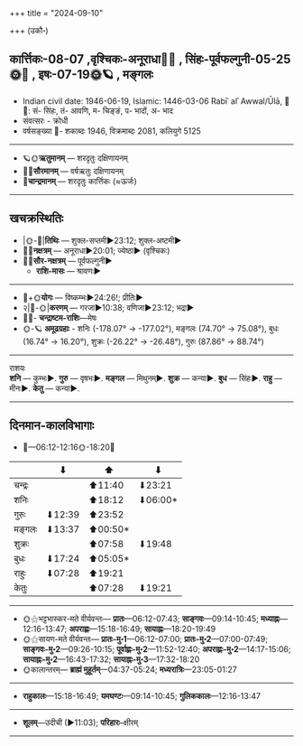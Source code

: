 +++
title = "2024-09-10"

+++
(उकौ॰)
## कार्त्तिकः-08-07  ,वृश्चिकः-अनूराधा🌛🌌  ,  सिंहः-पूर्वफल्गुनी-05-25🌞🌌  ,  इषः-07-19🌞🪐  , मङ्गलः
- Indian civil date: 1946-06-19, Islamic: 1446-03-06 Rabīʿ alʾ Awwal/Ūlā, 🌌🌞: सं- सिंहः, तं- आवणि, म- चिङ्ङं, प- भादों, अ- भाद
- संवत्सरः - क्रोधी
- वर्षसङ्ख्या 🌛- शकाब्दः 1946, विक्रमाब्दः 2081, कलियुगे 5125
___________________
- 🪐🌞**ऋतुमानम्** — शरदृतुः दक्षिणायनम्
- 🌌🌞**सौरमानम्** — वर्षऋतुः दक्षिणायनम्
- 🌛**चान्द्रमानम्** — शरदृतुः कार्त्तिकः (≈ऊर्जः)
___________________


## खचक्रस्थितिः
- |🌞-🌛|**तिथिः** — शुक्ल-सप्तमी►23:12; शुक्ल-अष्टमी►  
- 🌌🌛**नक्षत्रम्** — अनूराधा►20:01; ज्येष्ठा► (वृश्चिकः)  
- 🌌🌞**सौर-नक्षत्रम्** — पूर्वफल्गुनी►  
  - **राशि-मासः** — श्रावणः► 
___________________
- 🌛+🌞**योगः** — विष्कम्भः►24:26!; प्रीतिः►  
- २|🌛-🌞|**करणम्** — गरजा►10:38; वणिजा►23:12; भद्रा►  
- 🌌🌛- **चन्द्राष्टम-राशिः**—मेषः  
- 🌞-🪐 **अमूढग्रहाः** - शनिः (-178.07° → -177.02°), मङ्गलः (74.70° → 75.08°), बुधः (16.74° → 16.20°), शुक्रः (-26.22° → -26.48°), गुरुः (87.86° → 88.74°)
___________________
राशयः  
**शनि** — कुम्भः►. **गुरु** — वृषभः►. **मङ्गल** — मिथुनम्►. **शुक्र** — कन्या►. **बुध** — सिंहः►. **राहु** — मीनः►. **केतु** — कन्या►. 
___________________


## दिनमान-कालविभागाः
- 🌅—06:12-12:16🌞-18:20🌇  

|      |⬇     |⬆     |⬇     |
|------|-----|-----|------|
|चन्द्रः|     |⬆11:40 |⬇23:21 |
|शनिः   |     |⬆18:12 |⬇06:00*|
|गुरुः  |⬇12:39 |⬆23:52 |     |
|मङ्गलः |⬇13:37 |⬆00:50*|     |
|शुक्रः |     |⬆07:58 |⬇19:48 |
|बुधः   |⬇17:24 |⬆05:05*|     |
|राहुः  |⬇07:28 |⬆19:21 |     |
|केतुः  |     |⬆07:28 |⬇19:21 |
___________________
- 🌞⚝भट्टभास्कर-मते वीर्यवन्तः— **प्रातः**—06:12-07:43; **साङ्गवः**—09:14-10:45; **मध्याह्नः**—12:16-13:47; **अपराह्णः**—15:18-16:49; **सायाह्नः**—18:20-19:49  
- 🌞⚝सायण-मते वीर्यवन्तः— **प्रातः-मु॰1**—06:12-07:00; **प्रातः-मु॰2**—07:00-07:49; **साङ्गवः-मु॰2**—09:26-10:15; **पूर्वाह्णः-मु॰2**—11:52-12:40; **अपराह्णः-मु॰2**—14:17-15:06; **सायाह्नः-मु॰2**—16:43-17:32; **सायाह्नः-मु॰3**—17:32-18:20  
- 🌞कालान्तरम्— **ब्राह्मं मुहूर्तम्**—04:37-05:24; **मध्यरात्रिः**—23:05-01:27  
___________________
- **राहुकालः**—15:18-16:49; **यमघण्टः**—09:14-10:45; **गुलिककालः**—12:16-13:47  
___________________
- **शूलम्**—उदीची (►11:03); **परिहारः**–क्षीरम्  
___________________
